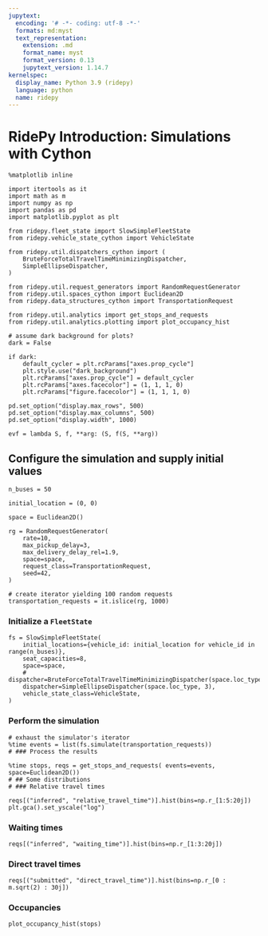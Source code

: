 ```yaml
---
jupytext:
  encoding: '# -*- coding: utf-8 -*-'
  formats: md:myst
  text_representation:
    extension: .md
    format_name: myst
    format_version: 0.13
    jupytext_version: 1.14.7
kernelspec:
  display_name: Python 3.9 (ridepy)
  language: python
  name: ridepy
---
```


# RidePy Introduction: Simulations with Cython

```{code-cell}
%matplotlib inline

import itertools as it
import math as m
import numpy as np
import pandas as pd
import matplotlib.pyplot as plt
```

```{code-cell}
from ridepy.fleet_state import SlowSimpleFleetState
from ridepy.vehicle_state_cython import VehicleState

from ridepy.util.dispatchers_cython import (
    BruteForceTotalTravelTimeMinimizingDispatcher,
    SimpleEllipseDispatcher,
)

from ridepy.util.request_generators import RandomRequestGenerator
from ridepy.util.spaces_cython import Euclidean2D
from ridepy.data_structures_cython import TransportationRequest

from ridepy.util.analytics import get_stops_and_requests
from ridepy.util.analytics.plotting import plot_occupancy_hist
```

```{code-cell}
# assume dark background for plots?
dark = False

if dark:
    default_cycler = plt.rcParams["axes.prop_cycle"]
    plt.style.use("dark_background")
    plt.rcParams["axes.prop_cycle"] = default_cycler
    plt.rcParams["axes.facecolor"] = (1, 1, 1, 0)
    plt.rcParams["figure.facecolor"] = (1, 1, 1, 0)
```

```{code-cell}
pd.set_option("display.max_rows", 500)
pd.set_option("display.max_columns", 500)
pd.set_option("display.width", 1000)

evf = lambda S, f, **arg: (S, f(S, **arg))
```

## Configure the simulation and supply initial values

```{code-cell}
n_buses = 50

initial_location = (0, 0)

space = Euclidean2D()

rg = RandomRequestGenerator(
    rate=10,
    max_pickup_delay=3,
    max_delivery_delay_rel=1.9,
    space=space,
    request_class=TransportationRequest,
    seed=42,
)

# create iterator yielding 100 random requests
transportation_requests = it.islice(rg, 1000)
```

### Initialize a `FleetState`

```{code-cell}
fs = SlowSimpleFleetState(
    initial_locations={vehicle_id: initial_location for vehicle_id in range(n_buses)},
    seat_capacities=8,
    space=space,
    # dispatcher=BruteForceTotalTravelTimeMinimizingDispatcher(space.loc_type),
    dispatcher=SimpleEllipseDispatcher(space.loc_type, 3),
    vehicle_state_class=VehicleState,
)
```

### Perform the simulation

```{code-cell}
# exhaust the simulator's iterator
%time events = list(fs.simulate(transportation_requests))
# ### Process the results
```

```{code-cell}
%time stops, reqs = get_stops_and_requests( events=events, space=Euclidean2D())
# ## Some distributions
# ### Relative travel times
```

```{code-cell}
reqs[("inferred", "relative_travel_time")].hist(bins=np.r_[1:5:20j])
plt.gca().set_yscale("log")
```

### Waiting times

```{code-cell}
reqs[("inferred", "waiting_time")].hist(bins=np.r_[1:3:20j])
```

### Direct travel times

```{code-cell}
reqs[("submitted", "direct_travel_time")].hist(bins=np.r_[0 : m.sqrt(2) : 30j])
```

### Occupancies

```{code-cell}
plot_occupancy_hist(stops)
```
